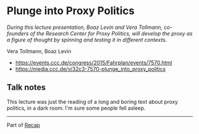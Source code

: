 # Plunge into Proxy Politics

*During this lecture presentation, Boaz Levin and Vera Tollmann, co-founders of the Research Center for Proxy Politics, will develop the proxy as a figure of thought by spinning and testing it in different contexts.*

Vera Tollmann, Boaz Levin

- https://events.ccc.de/congress/2015/Fahrplan/events/7570.html
- https://media.ccc.de/v/32c3-7570-plunge_into_proxy_politics


## Talk notes

This lecture was just the reading of a long and boring text about proxy politics, in a dark room. I'm sure some people fell asleep.

---

Part of [Recap](https://github.com/joelpurra/recap)

